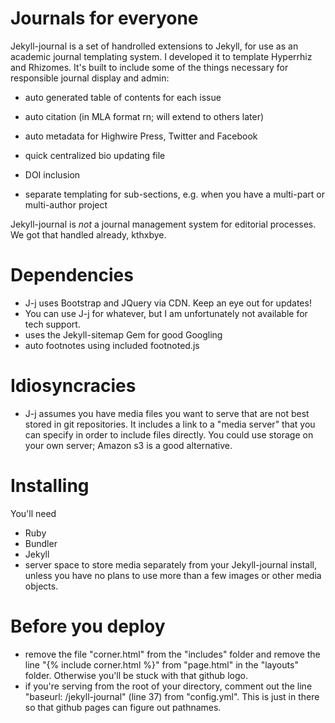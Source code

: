 # Journals for everyone

Jekyll-journal is a set of handrolled extensions to Jekyll, for use as an academic journal templating system. I developed it to template Hyperrhiz and Rhizomes. It's built to include some of the things necessary for responsible journal display and admin:

- auto generated table of contents for each issue
- auto citation (in MLA format rn; will extend to others later)
- auto metadata for Highwire Press, Twitter and Facebook
- quick centralized bio updating file
- DOI inclusion

- separate templating for sub-sections, e.g. when you have a multi-part or multi-author project

Jekyll-journal is *not* a journal management system for editorial processes. We got that handled already, kthxbye.

# Dependencies

- J-j uses Bootstrap and JQuery via CDN. Keep an eye out for updates!
- You can use J-j for whatever, but I am unfortunately not available for tech support.
- uses the Jekyll-sitemap Gem for good Googling
- auto footnotes using included footnoted.js

# Idiosyncracies

- J-j assumes you have media files you want to serve that are not best stored in git repositories. It includes a link to a "media server" that you can specify in order to include files directly. You could use storage on your own server; Amazon s3 is a good alternative.

# Installing

You'll need

- Ruby
- Bundler
- Jekyll
- server space to store media separately from your Jekyll-journal install, unless you have no plans to use more than a few images or other media objects.

# Before you deploy

- remove the file "corner.html" from the "includes" folder and remove the line "{% include corner.html %}" from "page.html" in the "layouts" folder. Otherwise you'll be stuck with that github logo.
- if you're serving from the root of your directory, comment out the line "baseurl: /jekyll-journal" (line 37) from "config.yml". This is just in there so that github pages can figure out pathnames.


